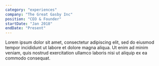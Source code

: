 ```yaml
---
category: "experiences"
company: "The Great Gasby Inc"
position: "CEO & Founder"
startDate: "Jan 2018"
endDate: "Present"
---
```


Lorem ipsum dolor sit amet, consectetur adipiscing elit, sed do eiusmod tempor incididunt ut labore et dolore magna aliqua. Ut enim ad minim veniam, quis nostrud exercitation ullamco laboris nisi ut aliquip ex ea commodo consequat.
